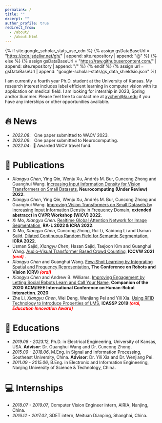 ```yaml
---
permalink: /
title: ""
excerpt: ""
author_profile: true
redirect_from: 
  - /about/
  - /about.html
---
```


{% if site.google_scholar_stats_use_cdn %}
{% assign gsDataBaseUrl = "https://cdn.jsdelivr.net/gh/" | append: site.repository | append: "@" %}
{% else %}
{% assign gsDataBaseUrl = "https://raw.githubusercontent.com/" | append: site.repository | append: "/" %}
{% endif %}
{% assign url = gsDataBaseUrl | append: "google-scholar-stats/gs_data_shieldsio.json" %}

<span class='anchor' id='about-me'></span>

I am currently a fourth year Ph.D. student at the University of Kansas. My research interest includes label efficient learning in computer vision with its application on medical field. I am looking for intership in 2023, Spring and/or Summer. Please feel free to contact me at xychen@ku.edu if you have any interships or other opportunities available.


# 🔥 News
- *2022.08*: &nbsp; One paper submitted to WACV 2023.
- *2022.06*: &nbsp; One paper submitted to Neurocomputing.
- *2022.04*: &nbsp;🎉 Awarded WiCV travel fund. 

# 📝 Publications 
- *Xiangyu Chen*, Ying Qin, Wenju Xu, Andrés M. Bur, Cuncong Zhong and Guanghui Wang. [Increasing Input Information Density for Vision Transformers on Small Datasets](https://papers.ssrn.com/sol3/papers.cfm?abstract_id=4179882), **Neurocomputing (Under Review) 2022**.
- *Xiangyu Chen*, Ying Qin, Wenju Xu, Andrés M. Bur, Cuncong Zhong and Guanghui Wang. [Improving Vision Transformers on Small Datasets by Increasing Input Information Density in Frequency Domain](https://www.cs.ryerson.ca/~wangcs/papers/cvprw22.pdf), **extended abstracct in CVPR Workshop (WiCV) 2022**.
- Xi Mo, *Xiangyu Chen*. [Realtime Global Attention Network for Image Segmentation](https://arxiv.org/pdf/2112.12939), **RA-L 2022 & ICRA 2022**.
- Xi Mo, *Xiangyu Chen*, Cuncong Zhong, Rui Li, Kaidong Li and Usman Sajid. [Dilated Continuous Random Field for Semantic Segmentation](https://arxiv.org/pdf/2202.00162), **ICRA 2022**.
- Usman Sajid, *Xiangyu Chen*, Hasan Sajid, Taejoon Kim and Guanghui Wang. [Audio-Visual Transformer Based Crowd Counting](https://openaccess.thecvf.com/content/ICCV2021W/DeepMTL/papers/Sajid_Audio-Visual_Transformer_Based_Crowd_Counting_ICCVW_2021_paper.pdf), **ICCVW 2021 <span style="color:red"> *(oral)* </span>**.
- *Xiangyu Chen* and Guanghui Wang. [Few-Shot Learning by Integrating Spatial and Frequency Representation](https://arxiv.org/pdf/2105.05348), **The Conference on Robots and Vision (CRV) <span style="color:red"> *(oral)* </span>**
- *Xiangyu Chen* and Andrew B. Williams. [Improving Engagement by Letting Social Robots Learn and Call Your Name](https://dl.acm.org/doi/abs/10.1145/3371382.3378355), **Companion of the 2020 ACM/IEEE International Conference on Human-Robot Interaction. 2020**
- Zhe Li, *Xiangyu Chen*, Wei Deng, Wenjiang Pei and Yili Xia. [Using RFID Technology to Introduce Properties of LMS](https://ieeexplore.ieee.org/abstract/document/8683764), **ICASSP 2019 <span style="color:red"> *(oral, Education Innovation Award)* </span>**

# 📖 Educations
- *2019.08 - 2023.12*, Ph.D. in Electrical Engineering, University of Kansas, USA. **Advisor**: Dr. Guanghui Wang and Dr. Cuncong Zhong.
- *2015.09 - 2018.06*, M.Eng. in Signal and Information Processing, Southeast University, China. **Advisor**: Dr. Yili Xia and Dr. Wenjiang Pei.
- *2011.09 - 2015.06*, B.Eng. in Electronic and Information Engineering, Nanjing University of Science & Technology, China. 


# 💻 Internships
- *2018.07 - 2019.07*, Computer Vision Engineer intern, AIRIA, Nanjing, China.
- *2016.12 - 2017.02*, SDET intern, Meituan Dianping, Shanghai, China.

